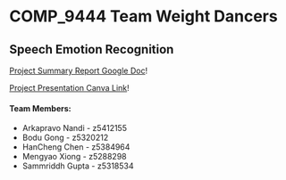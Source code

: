 # COMP_9444 Team Weight Dancers

## Speech Emotion Recognition 

<base target="_blank">

[Project Summary Report Google Doc](https://docs.google.com/document/d/1aupPNs_OmJ3xv3e9K4y8Y9WaZzo6SNsgguAcEq1AuLM/edit?usp=sharing)!

[Project Presentation Canva Link](https://www.canva.com/design/DAFz7H_dNr0/jq5FBLKrBWTYf4b5BwsR4Q/edit?utm_content=DAFz7H_dNr0&utm_campaign=designshare&utm_medium=link2&utm_source=sharebutton)!

#### Team Members:

- Arkapravo Nandi      - z5412155
- Bodu Gong              - z5320212
- HanCheng Chen      - z5384964
- Mengyao Xiong       - z5288298
- Sammriddh Gupta  - z5318534
